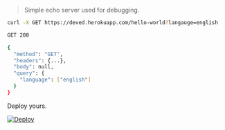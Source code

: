 > Simple echo server used for debugging.

```sh
curl -X GET https://deved.herokuapp.com/hello-world?langauge=english

GET 200

{
  "method": "GET",
  "headers": {...},
  "body": null,
  "query": {
    "language": ["english"]
  }
}
```

Deploy yours.

[![Deploy](https://www.herokucdn.com/deploy/button.png)](https://heroku.com/deploy)
